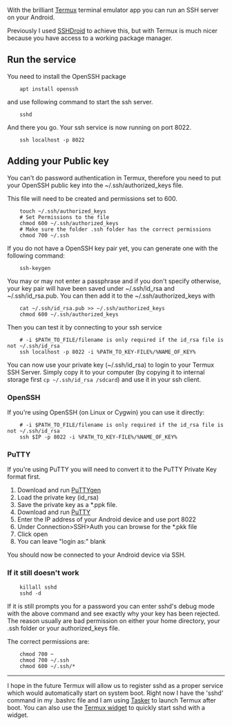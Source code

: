 With the brilliant [Termux](https://termux.com/) terminal emulator app you can run an SSH server on your Android.

Previously I used [SSHDroid](https://play.google.com/store/apps/details?id=berserker.android.apps.sshdroid) to achieve this, but with Termux is much nicer because you have access to a working package manager.

## Run the service

You need to install the OpenSSH package

```
    apt install openssh
```

and use following command to start the ssh server.

```
    sshd
```

And there you go. Your ssh service is now running on port 8022.

```
    ssh localhost -p 8022
```

## Adding your Public key

You can't do password authentication in Termux, therefore you need to put your OpenSSH public key into the ~/.ssh/authorized_keys file.

This file will need to be created and permissions set to 600.

```
    touch ~/.ssh/authorized_keys
    # Set Permissions to the file
    chmod 600 ~/.ssh/authorized_keys
    # Make sure the folder .ssh folder has the correct permissions
    chmod 700 ~/.ssh
```

If you do not have a OpenSSH key pair yet, you can generate one with the following command:

```
    ssh-keygen
```

You may or may not enter a passphrase and if you don't specify otherwise, your key pair will have been saved under ~/.ssh/id_rsa and ~/.ssh/id_rsa.pub. You can then add it to the ~/.ssh/authorized_keys with

```
    cat ~/.ssh/id_rsa.pub >> ~/.ssh/authorized_keys
    chmod 600 ~/.ssh/authorized_keys
```

Then you can test it by connecting to your ssh service

```
    # -i $PATH_TO_FILE/filename is only required if the id_rsa file is not ~/.ssh/id_rsa
    ssh localhost -p 8022 -i %PATH_TO_KEY-FILE%/%NAME_OF_KEY%
```

You can now use your private key (~/.ssh/id_rsa) to login to your Termux SSH Server. Simply copy it to your computer (by copying it to internal storage first `cp ~/.ssh/id_rsa /sdcard`) and use it in your ssh client.

### OpenSSH

If you're using OpenSSH (on Linux or Cygwin) you can use it directly:

```
    # -i $PATH_TO_FILE/filename is only required if the id_rsa file is not ~/.ssh/id_rsa
    ssh $IP -p 8022 -i %PATH_TO_KEY-FILE%/%NAME_OF_KEY%
```

### PuTTY

If you're using PuTTY you will need to convert it to the PuTTY Private Key format first.

1. Download and run [PuTTYgen](https://www.chiark.greenend.org.uk/~sgtatham/putty/latest.html)
2. Load the private key (id_rsa)
3. Save the private key as a *.ppk file.
4. Download and run [PuTTY](https://www.chiark.greenend.org.uk/~sgtatham/putty/latest.html)
5. Enter the IP address of your Android device and use port 8022
6. Under Connection>SSH>Auth you can browse for the *.pkk file
7. Click open
8. You can leave "login as:" blank

You should now be connected to your Android device via SSH.

### If it still doesn't work

```
    killall sshd
    sshd -d
```

If it is still prompts you for a password you can enter sshd's debug mode with the above command and see exactly why your key has been rejected. The reason usually are bad permission on either your home directory, your .ssh folder or your authorized_keys file.

The correct permissions are:

```
    chmod 700 ~
    chmod 700 ~/.ssh
    chmod 600 ~/.ssh/*
```

---

I hope in the future Termux will allow us to register sshd as a proper service which would automatically start on system boot. Right now I have the 'sshd' command in my .bashrc file and I am using [Tasker](https://play.google.com/store/apps/details?id=net.dinglisch.android.taskerm) to launch Termux after boot. You can also use the [Termux widget](https://play.google.com/store/apps/details?id=com.termux.widget&hl=en) to quickly start sshd with a widget.

